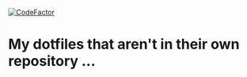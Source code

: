 [![CodeFactor](https://www.codefactor.io/repository/github/harleypig/dotfiles/badge)](https://www.codefactor.io/repository/github/harleypig/dotfiles)

# My dotfiles that aren't in their own repository ...
